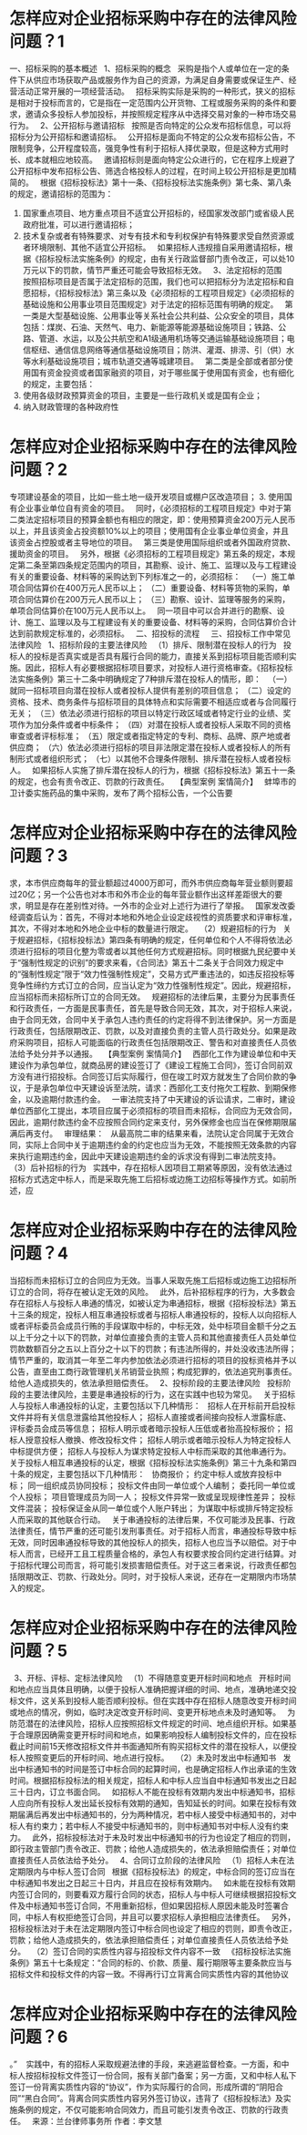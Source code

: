 # 怎样应对企业招标采购中存在的法律风险问题？1


一、招标采购的基本概述
 
1、招标采购的概念
 
采购是指个人或单位在一定的条件下从供应市场获取产品或服务作为自己的资源，为满足自身需要或保证生产、经营活动正常开展的一项经营活动。
 
招标采购实际是采购的一种形式，狭义的招标是相对于投标而言的，它是指在一定范围内公开货物、工程或服务采购的条件和要求，邀请众多投标人参加投标，并按照规定程序从中选择交易对象的一种市场交易行为。
 
2、公开招标与邀请招标
 
按照是否向特定的公众发布招标信息，可以将招标分为公开招标和邀请招标。
 
公开招标是面向不特定的公众发布招标公告，不限制竞争，公开程度较高，强竞争性有利于招标人择优录取，但是这种方式用时长、成本就相应地较高。
 
邀请招标则是面向特定公众进行的，它在程序上规避了公开招标中发布招标公告、筛选合格投标人的过程，在时间上较公开招标是更加精简的。
 
根据《招标投标法》第十一条、《招标投标法实施条例》第七条、第八条的规定，邀请招标的范围为：
 
1. 国家重点项目、地方重点项目不适宜公开招标的，经国家发改部门或省级人民政府批准，可以进行邀请招标；
 
2. 技术复杂或者有特殊要求、对专有技术和专利权保护有特殊要求受自然资源或者环境限制、其他不适宜公开招标。
 
如果招标人违规擅自采用邀请招标，根据《招标投标法实施条例》的规定，由有关行政监督部门责令改正，可以处10万元以下的罚款，情节严重还可能会导致招标无效。
 
3、法定招标的范围
 
按照招标项目是否属于法定招标的范围，我们也可以把招标分为法定招标和自愿招标，《招标投标法》第三条以及《必须招标的工程项目规定》《必须招标的基础设施和公用事业项目范围规定》对于法定的招标范围有明确的规定。
 
第一类是大型基础设施、公用事业等关系社会公共利益、公众安全的项目，具体包括：煤炭、石油、天然气、电力、新能源等能源基础设施项目；铁路、公路、管道、水运，以及公共航空和A1级通用机场等交通运输基础设施项目；电信枢纽、通信信息网络等通信基础设施项目；防洪、灌溉、排涝、引（供）水等水利基础设施项目；城市轨道交通等城建项目。
 
第二类是全部或者部分使用国有资金投资或者国家融资的项目，对于哪些属于使用国有资金，也有细化的规定，主要包括：
 
1. 使用各级财政预算资金的项目，主要是一些行政机关或是国有企业；
2. 纳入财政管理的各种政府性

# 怎样应对企业招标采购中存在的法律风险问题？2

专项建设基金的项目，比如一些土地一级开发项目或棚户区改造项目；
3. 使用国有企业事业单位自有资金的项目。
 
同时，《必须招标的工程项目规定》中对于第二类法定招标项目的预算金额也有相应的限定，即：使用预算资金200万元人民币以上，并且该资金占投资额10%以上的项目；使用国有企业事业单位资金，并且该资金占控股或者主导地位的项目。
 
第三类是使用国际组织或者外国政府贷款、援助资金的项目。
 
另外，根据《必须招标的工程项目规定》第五条的规定，本规定第二条至第四条规定范围内的项目，其勘察、设计、施工、监理以及与工程建设有关的重要设备、材料等的采购达到下列标准之一的，必须招标：
 
（一）施工单项合同估算价在400万元人民币以上；
（二）重要设备、材料等货物的采购，单项合同估算价在200万元人民币以上；
（三）勘察、设计、监理等服务的采购，单项合同估算价在100万元人民币以上。
 
同一项目中可以合并进行的勘察、设计、施工、监理以及与工程建设有关的重要设备、材料等的采购，合同估算价合计达到前款规定标准的，必须招标。
 
二、招投标的流程
 
 
三、招投标工作中常见法律风险
 
1、招标阶段的主要法律风险
 
（1）排斥、限制潜在投标人的行为
 
投标人的投标是否真实或是否具有履行合同的能力，直接关系到招标项目能否顺利实施。因此，招标人有必要根据招标项目要求，对投标人进行资格审查。《招标投标法实施条例》第三十二条中明确规定了7种排斥潜在投标人的情形，即：
 
（一）就同一招标项目向潜在投标人或者投标人提供有差别的项目信息；
（二）设定的资格、技术、商务条件与招标项目的具体特点和实际需要不相适应或者与合同履行无关；
（三）依法必须进行招标的项目以特定行政区域或者特定行业的业绩、奖项作为加分条件或者中标条件；
（四）对潜在投标人或者投标人采取不同的资格审查或者评标标准；
（五）限定或者指定特定的专利、商标、品牌、原产地或者供应商；
（六）依法必须进行招标的项目非法限定潜在投标人或者投标人的所有制形式或者组织形式；
（七）以其他不合理条件限制、排斥潜在投标人或者投标人。
 
如果招标人实施了排斥潜在投标人的行为，根据《招标投标法》第五十一条的规定，也会有责令改正、罚款的行政责任。
 
【典型案例 案情简介】
 
蚌埠市的卫计委实施药品的集中采购，发布了两个招标公告，一个公告要

# 怎样应对企业招标采购中存在的法律风险问题？3

求，本市供应商每年的营业额超过4000万即可，而外市供应商每年营业额则要超过20亿；另一个公告也对本市和外市企业的每年营业额作出这样差距很大的要求，明显是存在差别性对待。一外市的企业对上述行为进行了举报。
 
国家发改委经调查后认为：首先，不得对本地和外地企业设定歧视性的资质要求和评审标准，其次，不得对本地和外地企业中标的数量进行限定。
 
（2）规避招标的行为
 
关于规避招标，《招标投标法》第四条有明确的规定，任何单位和个人不得将依法必须进行招标的项目化整为零或者以其他任何方式规避招标。同时根据九民纪要中关于“强制性规定的识别”的要求来看，《合同法》第五十二条关于合同效力规定中的“强制性规定”限于“效力性强制性规定”，交易方式严重违法的，如违反招投标等竞争性缔约方式订立的合同，应当认定为“效力性强制性规定”。因此，规避招标，应当招标而未招标所订立的合同无效。
 
规避招标的法律后果，主要分为民事责任和行政责任，一方面是民事责任，首先是导致合同无效，其次，对于招标人来说，由于合同无效，合同中关于承包人违约责任的约定将得不到法律保护。另一方面是行政责任，包括限期改正、罚款，以及对直接负责的主管人员行政处分。如果是政府采购项目，招标人可能面临的行政责任包括限期改正、警告和对直接责任人员依法给予处分并予以通报。
 
【典型案例 案情简介】
 
西部化工作为建设单位和中天建设作为承包单位，就商品房的建设签订了《建设工程施工合同》，签订合同前双方没有进行招投标。合同签订后实际履行，但在竣工时双方就发生了合同价款的争议，于是承包单位中天建设诉至法院，请求：西部化工支付拖欠工程款、到期保修金，以及逾期付款违约金。
 
一审法院支持了中天建设的诉讼请求，二审时，建设单位西部化工提出，本项目应属于必须招标的项目而未招标，合同应为无效合同，因此，逾期付款违约金不应按照合同约定来支付，另外保修金也应当在保修期限届满后再支付。
 
审理结果：
 
从最高院二审的结果来看，法院认定合同属于无效合同，实际上合同中关于逾期违约金的约定也应当为无效，不能按照无效条款的内容来执行逾期违约金，因此中天建设逾期违约金的诉求没有得到二审法院支持。
 
（3）后补招标的行为
 
实践中，存在招标人因项目工期紧等原因，没有依法通过招标方式选定中标人，而是采取先施工后招标或边施工边招标等操作方式。如前所述，应

# 怎样应对企业招标采购中存在的法律风险问题？4

当招标而未招标订立的合同应为无效。当事人采取先施工后招标或边施工边招标所订立的合同，将存在被认定无效的风险。
 
此外，后补招标程序的行为，大多数会存在招标人与投标人串通的情况，如被认定为串通招标，根据《招标投标法》第五十三条的规定，投标人相互串通投标或者与招标人串通投标的，投标人以向招标人或者评标委员会成员行贿的手段谋取中标的，中标无效，处中标项目金额千分之五以上千分之十以下的罚款，对单位直接负责的主管人员和其他直接责任人员处单位罚款数额百分之五以上百分之十以下的罚款；有违法所得的，并处没收违法所得；情节严重的，取消其一年至二年内参加依法必须进行招标的项目的投标资格并予以公告，直至由工商行政管理机关吊销营业执照；构成犯罪的，依法追究刑事责任。给他人造成损失的，依法承担赔偿责任。
 
2、投标阶段的主要法律风险
 
投标阶段的主要法律风险，主要是串通投标的行为，这在实践中也较为常见。
 
关于招标人与投标人串通投标的认定，主要包括以下几种情形：
 
招标人在开标前开启投标文件并将有关信息泄露给其他投标人；
招标人直接或者间接向投标人泄露标底、评标委员会成员等信息；
招标人明示或者暗示投标人压低或者抬高投标报价；
招标人授意投标人撤换、修改投标文件；
招标人明示或者暗示投标人为特定投标人中标提供方便；
招标人与投标人为谋求特定投标人中标而采取的其他串通行为。
 
关于投标人相互串通投标的认定，根据《招标投标法实施条例》第三十九条和第四十条的规定，主要包括以下几种情形：
 
协商报价；
约定中标人或放弃投标中标；
同一组织成员协同投标；
投标文件由同一单位或个人编制；
委托同一单位或个人投标；
项目管理成员为同一人；
投标文件异常一致或呈现规律性差异；
投标文件混装；
投标保证金从同一单位或个人账户转出；
为谋取中标或排斥特定投标人而采取的其他联合行动。
 
关于串通投标的法律后果，不仅可能涉及民事、行政法律责任，情节严重的还可能引发刑事责任。对于招标人而言，串通投标导致中标无效，同时因串通投标导致的其他投标人的损失，招标人也应当予以赔偿。对于中标人而言，已经开工且工程质量合格的，承包人有权要求按合同约定进行结算。对于招标代理公司而言，将可能引发损害赔偿责任。对于这三者来说，行政责任都包括限期改正、罚款、行政处分。同时，对于投标人来说，还存在一定期限内市场禁入的规定。


# 怎样应对企业招标采购中存在的法律风险问题？5

 
3、开标、评标、定标法律风险
 
（1）不得随意变更开标时间和地点
 
开标时间和地点应当具体且明确，以便于投标人准确把握详细的时间、地点，准确地递交投标文件，这关系到投标人能否顺利投标。但在实践中存在招标人随意改变开标时间或地点的情况，例如，临时决定改变开标时间、变更开标地点未及时通知等。
 
为防范潜在的法律风险，招标人应按照招标文件规定的时间、地点组织开标。如果基于合理原因确需变更开标时间和地点，如果影响投标人编制投标文件的，应在投标截止时间前15天修改招标文件并书面通知所有购买招标文件的潜在投标人，以便投标人按照变更后的开标时间、地点进行投标。
 
（2）未及时发出中标通知书
 
发出中标通知书的时间是签订中标合同的起算时间，也是确定招标人作出承诺的生效时间。根据招标投标法的相关规定，招标人和中标人应当自中标通知书发出之日起三十日内，订立书面合同。
 
如招标人不能在投标有效期内发出中标通知书，招标人应向所有投标人发出延长投标有效期的通知，告知延长的时间。如果在投标有效期届满后再发出中标通知书的，分为两种情况，若中标人接受中标通知书的，对中标人有约束力；若中标人不接受中标通知书的，则中标通知书对中标人没有约束力。
 
此外，招标投标法对于未及时发出中标通知书的行为也设定了相应的罚则，即行政主管部门责令改正、罚款；给他人造成损失的，依法承担赔偿责任；对单位直接责任人员依法给予处分。
 
4、合同订立阶段的法律风险
 
（1）招标人未在法定期限内与中标人签订合同
 
根据《招标投标法》的规定，中标合同的签订应当在中标通知书发出之日起三十日内，并且应在投标有效期内。
 
如未能在投标有效期内签订合同的，则要看双方履行合同的状态，招标人与中标人可继续根据招投标文件及中标通知书签订合同，不用重新招标，但如果因招标人原因未能及时签署合同，中标人有权拒绝签订合同，并且可以要求招标人承担相应法律责任。
 
另外，招标投标法对于未在法定期限内签订中标合同也设定了相应的罚则，即责令改正，罚款；给他人造成损失的，依法承担赔偿责任；对单位直接责任人员依法给予处分。
 
（2）签订合同的实质性内容与招投标文件内容不一致
 
《招标投标法实施条例》第五十七条规定：“合同的标的、价款、质量、履行期限等主要条款应当与招标文件和投标文件的内容一致。不得再行订立背离合同实质性内容的其他协议

# 怎样应对企业招标采购中存在的法律风险问题？6

。” 
 
实践中，有的招标人采取规避法律的手段，来逃避监督检查。一方面，和中标人按招标投标文件签订一份合同，报有关部门备案；另一方面，又和中标人私下签订一份背离实质性内容的“协议”，作为实际履行的合同，形成所谓的“阴阳合同”“黑白合同”。背离合同实质性内容另外签订协议，违背了《招标投标法》及实施条例的规定，不仅可能影响合同效力，而且可能引发责令改正、罚款的行政责任。
 
来源：兰台律师事务所
作者：李文慧
 



